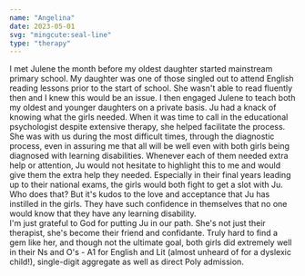 ```yaml
---
name: "Angelina"
date: 2023-05-01
svg: "mingcute:seal-line"
type: "therapy"
---
```

I met Julene the month before my oldest daughter started mainstream primary school. My daughter was one of those singled out to attend English reading lessons prior to the start of school. She wasn't able to read fluently then and I knew this would be an issue. 
I then engaged Julene to teach both my oldest and younger daughters on a private basis. Ju had a knack of knowing what the girls needed. When it was time to call in the educational psychologist despite extensive therapy, she helped facilitate the process. She was with us during the most difficult times, through the diagnostic process, even in assuring me that all will be well even with both girls being diagnosed with learning disabilities. Whenever each of them needed extra help or attention, Ju would not hesitate to highlight this to me and would give them the extra help they needed. Especially in their final years leading up to their national exams, the girls would both fight to get a slot with Ju. Who does that? But it's kudos to the love and acceptance that Ju has instilled in the girls. They have such confidence in themselves that no one would know that they have any learning disability.  
I'm just grateful to God for putting Ju in our path. She's not just their therapist, she's become their friend and confidante. Truly hard to find a gem like her, and though not the ultimate goal, both girls did extremely well in their Ns and O's - A1 for English and Lit (almost unheard of for a dyslexic child!), single-digit aggregate as well as direct Poly admission.

